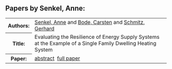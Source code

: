 <h2>Papers by Senkel, Anne:</h2>
<!-- Begin papers -->
<table>
<tr><th>Authors:</th><td>
<a href="../authors/author_220.html">Senkel, Anne</a> and 
<a href="../authors/author_026.html">Bode, Carsten</a> and 
<a href="../authors/author_211.html">Schmitz, Gerhard</a>
</td></tr>
<tr><th>Title:  </th><td>Evaluating the Resilience of Energy Supply Systems at the Example of a Single Family Dwelling Heating System</td></tr>
<tr><th>Paper:  </th><td><a href="../abstracts/Modelica2019abstract6A3.pdf">abstract</a>&nbsp;&nbsp;<a href="../papers/Modelica2019paper6A3.pdf">full paper</a></td></tr>
</table>
<br>
<!-- End papers -->